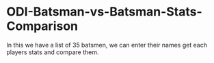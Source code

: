 # ODI-Batsman-vs-Batsman-Stats-Comparison
In this we have a list of 35 batsmen, we can enter their names get each players stats and compare them.
